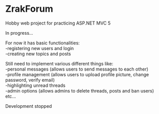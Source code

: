# ZrakForum
Hobby web project for practicing ASP.NET MVC 5  

In progress...

For now it has basic functionalities:  
-registering new users and login  
-creating new topics and posts  

Still need to implement various different things like:  
-personal messages (allows users to send messages to each other)  
-profile management (allows users to upload profile picture, change password, verify email)  
-highlighting unread threads  
-admin options (allows admins to delete threads, posts and ban users)  
etc...

Development stopped
